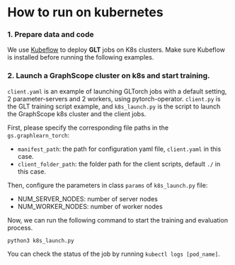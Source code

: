# How to run on kubernetes

### 1. Prepare data and code

We use [Kubeflow](https://github.com/kubeflow/training-operator) to deploy **GLT** jobs on K8s clusters. Make sure Kubeflow is installed before running the following examples.

### 2. Launch a GraphScope cluster on k8s and start training.
`client.yaml` is an example of launching GLTorch jobs with a default setting, 2 parameter-servers and 2 workers, using pytorch-operator.
`client.py` is the GLT training script example, and `k8s_launch.py` is the script to launch the GraphScope k8s cluster and the client jobs.

First, please specify the corresponding file paths in the `gs.graphlearn_torch`:
- `manifest_path`: the path for configuration yaml file, `client.yaml` in this case.
- `client_folder_path`: the folder path for the client scripts, default `./` in this case.

Then, configure the parameters in class `params` of `k8s_launch.py` file:
- NUM_SERVER_NODES: number of server nodes
- NUM_WORKER_NODES: number of worker nodes

Now, we can run the following command to start the training and evaluation process.
```shell
python3 k8s_launch.py
```
You can check the status of the job by running `kubectl logs [pod_name]`.